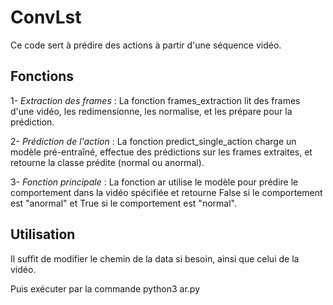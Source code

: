 # ConvLst 

Ce code sert à prédire des actions à partir d'une séquence vidéo.

## Fonctions

1- *Extraction des frames* : La fonction frames_extraction lit des frames d'une vidéo, les redimensionne, les normalise, et les prépare pour la prédiction.

2- *Prédiction de l'action* : La fonction predict_single_action charge un modèle pré-entraîné, effectue des prédictions sur les frames extraites, et retourne la classe prédite (normal ou anormal).

3- *Fonction principale* : La fonction ar utilise le modèle pour prédire le comportement dans la vidéo spécifiée et retourne False si le comportement est "anormal" et True si le comportement est "normal".

## Utilisation

Il suffit de modifier le chemin de la data si besoin, ainsi que celui de la vidéo.

Puis exécuter par la commande python3 ar.py





